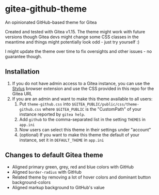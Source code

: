 # gitea-github-theme
An opinionated GitHub-based theme for Gitea

Created and tested with Gitea v1.15.
The theme might work with future versions though Gitea devs might change some CSS classes in the meantime and things might potentially look odd - just try yourself :)

I might update the theme over time to fix oversights and other issues - no guarantee though.
## Installation

1. If you do not have admin access to a Gitea instance, you can use the [Stylus](https://chrome.google.com/webstore/detail/stylus/clngdbkpkpeebahjckkjfobafhncgmne/related) browser extension and use the CSS provided in this repo for the Gitea URL
2. If you are an admin and want to make this theme available to all users:
   1. Put `theme-github.css` into `$GITEA_PUBLIC/public/css/theme-github.css` where `$GITEA_PUBLIC` is the "CustomPath" of your instance reported by `gitea help`.
   2. Add `github` to the comma-separated list in the setting `THEMES` in `app.ini`
   3. Now users can select this theme in their settings under "account"
   4. (optional) If you want to make this theme the default of your instance, set it in `DEFAULT_THEME` in `app.ini`

## Changes to default Gitea theme

- Aligned primary green, grey, red and blue colors with GitHub
- Aligned `border-radius` with GitHub
- Related theme by removing a lot of hover colors and dominant button background-colors
- Aligned markup background to GitHub's value
